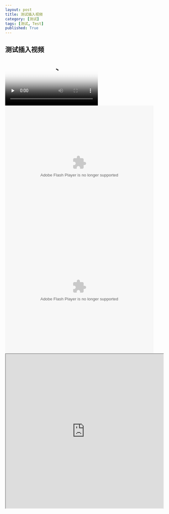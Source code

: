 ```yaml
---
layout: post
title: 测试插入视频
category: [测试]
tags: [测试, Test]
published: True
---
```



## 测试插入视频 ##

<video id="video" controls="" preload="none" poster="http://media.w3.org/2010/05/sintel/poster.png">
      <source id="mp4" src="http://media.w3.org/2010/05/sintel/trailer.mp4" type="video/mp4">
      <source id="webm" src="http://media.w3.org/2010/05/sintel/trailer.webm" type="video/webm">
      <source id="ogv" src="http://media.w3.org/2010/05/sintel/trailer.ogv" type="video/ogg">
      <p>Your user agent does not support the HTML5 Video element.</p>
    </video>


<embed src="http://www.tudou.com/v/wUATiI0ul_k/&bid=05&resourceId=0_05_05_99/v.swf" type="application/x-shockwave-flash" allowscriptaccess="always" allowfullscreen="true" wmode="opaque" width="480" height="400">

<embed src="http://player.youku.com/player.php/sid/XNjIwMzUwNTg0/v.swf" allowFullScreen="true" quality="high" width="480" height="400" align="middle" allowScriptAccess="always" type="application/x-shockwave-flash">

<iframe height=498 width=510 src="http://player.youku.com/embed/XNjcyMDU4Njg0"></iframe>